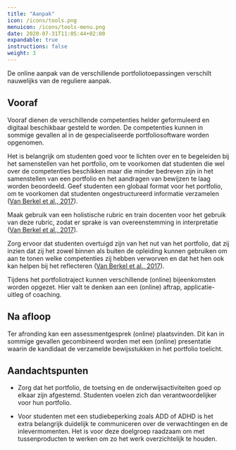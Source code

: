 ```yaml
---
title: "Aanpak"
icon: /icons/tools.png
menuicon: /icons/tools-menu.png
date: 2020-07-31T11:05:44+02:00
expandable: true
instructions: false
weight: 3
---
```


De online aanpak van de verschillende portfoliotoepassingen verschilt nauwelijks van de reguliere aanpak.

## Vooraf

Vooraf dienen de verschillende competenties helder geformuleerd en digitaal beschikbaar gesteld te worden. De competenties kunnen in sommige gevallen al in de gespecialiseerde portfoliosoftware worden opgenomen. 

Het is belangrijk om studenten goed voor te lichten over en te begeleiden bij het samenstellen van het portfolio, om te voorkomen dat studenten die wel over de competenties beschikken maar die minder bedreven zijn in het samenstellen van een portfolio en het aandragen van bewijzen te laag worden beoordeeld. Geef studenten een globaal format voor het portfolio, om te voorkomen dat studenten ongestructureerd informatie verzamelen ([Van Berkel et al., 2017](https://remindo-support.sites.uu.nl/wp-content/uploads/sites/79/2020/03/Toetsen-in-het-Hoger-Onderwijs-van-Berkel-Bax-Joosten-ten-Brinke.pdf)).

Maak gebruik van een holistische rubric en train docenten voor het gebruik van deze rubric, zodat er sprake is van overeenstemming in interpretatie ([Van Berkel et al., 2017](https://remindo-support.sites.uu.nl/wp-content/uploads/sites/79/2020/03/Toetsen-in-het-Hoger-Onderwijs-van-Berkel-Bax-Joosten-ten-Brinke.pdf)).

Zorg ervoor dat studenten overtuigd zijn van het nut van het portfolio, dat zij inzien dat zij het zowel binnen als buiten de opleiding kunnen gebruiken om aan te tonen welke competenties zij hebben verworven en dat het hen ook kan helpen bij het reflecteren ([Van Berkel et al., 2017](https://remindo-support.sites.uu.nl/wp-content/uploads/sites/79/2020/03/Toetsen-in-het-Hoger-Onderwijs-van-Berkel-Bax-Joosten-ten-Brinke.pdf)).

Tijdens het portfoliotraject kunnen verschillende (online) bijeenkomsten worden opgezet. Hier valt te denken aan een (online) aftrap, applicatie-uitleg of coaching.

## Na afloop

Ter afronding kan een assessmentgesprek (online) plaatsvinden. Dit kan in sommige gevallen gecombineerd worden met een (online) presentatie waarin de kandidaat de verzamelde bewijsstukken in het portfolio toelicht.

## Aandachtspunten

*	Zorg dat het portfolio, de toetsing en de onderwijsactiviteiten goed op elkaar zijn afgestemd. Studenten voelen zich dan verantwoordelijker voor hun portfolio.

*	Voor studenten met een studiebeperking zoals ADD of ADHD is het extra belangrijk duidelijk te communiceren over de verwachtingen en de inlevermomenten. Het is voor deze doelgroep raadzaam om met tussenproducten te werken om zo het werk overzichtelijk te houden.
